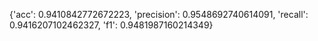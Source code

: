 {'acc': 0.9410842772672223, 'precision': 0.9548692740614091, 'recall': 0.9416207102462327, 'f1': 0.9481987160214349}
